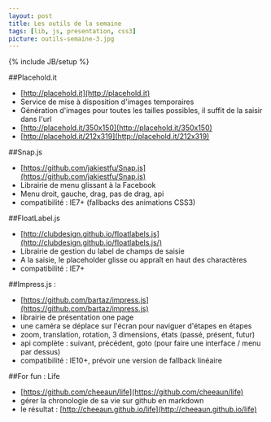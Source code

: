```yaml
---
layout: post
title: Les outils de la semaine
tags: [lib, js, presentation, css3]
picture: outils-semaine-3.jpg
---
```

{% include JB/setup %}

##Placehold.it
- [http://placehold.it](http://placehold.it)
- Service de mise à disposition d'images temporaires
- Génération d'images pour toutes les tailles possibles, il suffit de la saisir dans l'url
- [http://placehold.it/350x150](http://placehold.it/350x150)
- [http://placehold.it/212x319](http://placehold.it/212x319)

##Snap.js
- [https://github.com/jakiestfu/Snap.js](https://github.com/jakiestfu/Snap.js)
- Librairie de menu glissant à la Facebook
- Menu droit, gauche, drag, pas de drag, api
- compatibilité : IE7+ (fallbacks des animations CSS3)

##FloatLabel.js
- [http://clubdesign.github.io/floatlabels.js](http://clubdesign.github.io/floatlabels.js/)
- Librairie de gestion du label de champs de saisie
- A la saisie, le placeholder glisse ou appraît en haut des charactères
- compatibilité : IE7+

##Impress.js :
- [https://github.com/bartaz/impress.js](https://github.com/bartaz/impress.js)
- librairie de présentation one page
- une caméra se déplace sur l'écran pour naviguer d'étapes en étapes
- zoom, translation, rotation, 3 dimensions, états (passé, présent, futur)
- api complète : suivant, précédent, goto (pour faire une interface / menu par dessus)
- compatibilité : IE10+, prévoir une version de fallback linéaire

##For fun : Life
- [https://github.com/cheeaun/life](https://github.com/cheeaun/life)
- gérer la chronologie de sa vie sur github en markdown
- le résultat : [http://cheeaun.github.io/life](http://cheeaun.github.io/life)

